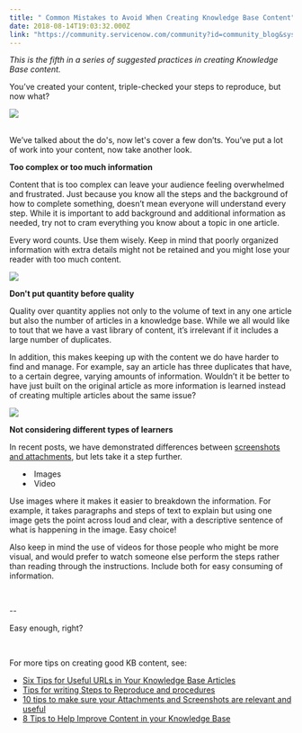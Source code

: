 ```yaml
---
title: " Common Mistakes to Avoid When Creating Knowledge Base Content"
date: 2018-08-14T19:03:32.000Z
link: "https://community.servicenow.com/community?id=community_blog&sys_id=3008f5ebdb7b574067a72926ca961981"
---
```

<p><em>This is the fifth in a series of suggested practices in creating Knowledge Base content. </em></p>
<p>You’ve created your content, triple-checked your steps to reproduce, but now what?</p>
<p><img style="max-width: 100%; max-height: 480px; display: block; margin-left: auto; margin-right: auto;" src="ba4479afdb77574067a72926ca9619ae.iix" /> </p>
<p>We’ve talked about the do&#39;s, now let&#39;s cover a few don’ts. You’ve put a lot of work into your content, now take another look.</p>
<p><strong>Too complex or too much information</strong></p>
<p>Content that is too complex can leave your audience feeling overwhelmed and frustrated. Just because you know all the steps and the background of how to complete something, doesn’t mean everyone will understand every step. While it is important to add background and additional information as needed, try not to cram everything you know about a topic in one article. </p>
<p>Every word counts. Use them wisely. Keep in mind that poorly organized information with extra details might not be retained and you might lose your reader with too much content.</p>
<p><img style="max-width: 100%; max-height: 480px;" src="38847923dbb7574067a72926ca96190f.iix" /></p>
<p><strong>Don&#39;t put quantity before quality</strong></p>
<p>Quality over quantity applies not only to the volume of text in any one article but also the number of articles in a knowledge base. While we all would like to tout that we have a vast library of content, it’s irrelevant if it includes a large number of duplicates.</p>
<p>In addition, this makes keeping up with the content we do have harder to find and manage. For example, say an article has three duplicates that have, to a certain degree, varying amounts of information. Wouldn’t it be better to have just built on the original article as more information is learned instead of creating multiple articles about the same issue? </p>
<p><img style="max-width: 100%; max-height: 480px;" src="ebb47527dbb7574067a72926ca9619ae.iix" /></p>
<p><strong>Not considering different types of learners</strong></p>
<p>In recent posts, we have demonstrated differences between <a title="screenshots and attachments" href="http://bit.ly/ImproveKBcontent2" target="_blank" rel="nofollow">screenshots and attachments</a>, but lets take it a step further.</p>
<ul style="list-style-position: inside;"><li>Images</li><li>Video</li></ul>
<p>Use images where it makes it easier to breakdown the information. For example, it takes paragraphs and steps of text to explain but using one image gets the point across loud and clear, with a descriptive sentence of what is happening in the image. Easy choice!</p>
<p>Also keep in mind the use of videos for those people who might be more visual, and would prefer to watch someone else perform the steps rather than reading through the instructions. Include both for easy consuming of information.</p>
<p> </p>
<p>--</p>
<p>Easy enough, right? </p>
<p> </p>
<p>For more tips on creating good KB content, see:</p>
<ul><li><a title="Six Tips for Useful URLs in Your Knowledge Base Articles" href="http://bit.ly/ImproveKBcontent4" rel="nofollow">Six Tips for Useful URLs in Your Knowledge Base Articles</a> </li><li><a title="Tips for writing Steps to Reproduce and procedures" href="http://bit.ly/ImproveKBcontent3" target="_blank" rel="nofollow">Tips for writing Steps to Reproduce and procedures</a></li><li><a title="10 tips to make sure your Attachments and Screenshots are relevant and useful" href="http://bit.ly/ImproveKBcontent2" target="_blank" rel="nofollow">10 tips to make sure your Attachments and Screenshots are relevant and useful</a></li><li><a title="8 Tips to Help Improve Content in your Knowledge Base" href="http://bit.ly/ImproveKBcontent1" target="_blank" rel="nofollow">8 Tips to Help Improve Content in your Knowledge Base</a></li></ul>
